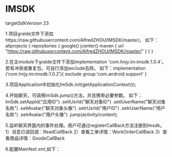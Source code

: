 # IMSDK
targetSdkVersion 23

1.项目gralde文件下添加https://raw.githubusercontent.com/AlfredZHOU/IMSDK/master/。
  如下：allprojects {
    repositories {
        google()
        jcenter()
        maven { url "https://raw.githubusercontent.com/AlfredZHOU/IMSDK/master/" }
    }
  }
  
  
2.在主module下gralde文件下添加implementation 'com.hnjy.im:imsdk:1.0.4'。若有冲突或重复包，可自行添加exclude去除。
  如下：implementation ('com.hnjy.im:imsdk:1.0.2'){
        exclude  group:'com.android.support'
    }
    
    
3.项目Application中初始化ImSdk.init(getApplicationContext());


4.开始聊天，可调用ImSdk.jump()方法，并且携带必要参数。
  如下：ImSdk.setAppId("应用ID")
            .setlUsrId("聊天对象ID")
            .setlUserName("聊天对象名称")
            .setlAvatar("聊天对象头像")
            .setrUsrId("用户ID")
            .setrUserName("用户名称")
            .setrAvatar("用户头像")
            .jump(activity/context);
            
            
5.监听聊天界面内的事件处理。用户可通过registerCallBack方法注册到Imsdk。
  1）消息已读回调：ReadCallBack
  2）查看工单详情：WorkOrderCallBack
  3）查看商品详情：GoodsCallBack
  
  
6.配置Mainfest.xml,如下：
  <activity
      android:name="com.hnjy.im.sdk.eim.activity.im.ChatActivity"
      android:launchMode="singleTop"
      android:screenOrientation="portrait"
      android:windowSoftInputMode="adjustPan|stateHidden"></activity>
  <activity android:name="com.hnjy.im.sdk.eim.activity.im.IMWebVActivity"></activity>

